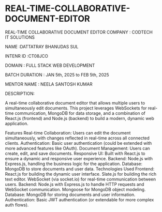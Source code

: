 # REAL-TIME-COLLABORATIVE-DOCUMENT-EDITOR
REAL-TIME COLLABORATIVE DOCUMENT EDITOR
COMPANY : CODTECH IT SOLUTIONS

NAME :DATTATRAY BHANUDAS SUL

INTENR ID :CT08JCO

DOMAIN : FULL STACK WEB DEVELOPMENT

BATCH DURATION : JAN 5th, 2025 to FEB 5th, 2025

MENTOR NAME : NEELA SANTOSH KUMAR

DESCRIPTION:

A real-time collaborative document editor that allows multiple users to simultaneously edit documents. This project leverages WebSockets for real-time communication, MongoDB for data storage, and a combination of React.js (frontend) and Node.js (backend) to build a modern, dynamic web application.

Features Real-time Collaboration: Users can edit the document simultaneously, with changes reflected in real-time across all connected clients. Authentication: Basic user authentication (could be extended with more advanced features like OAuth). Document Management: Users can create, edit, and save documents. Responsive UI: Built with React.js to ensure a dynamic and responsive user experience. Backend: Node.js with Express.js, handling the business logic for the application. Database: MongoDB to store documents and user data. Technologies Used Frontend: React.js for building the dynamic user interface. Slate.js for building the rich text editor. WebSocket (via socket.io) for real-time communication between users. Backend: Node.js with Express.js to handle HTTP requests and WebSocket communication. Mongoose for MongoDB object modeling. Database: MongoDB for storing documents and user information. Authentication: Basic JWT authentication (or extendable for more complex auth flows).
